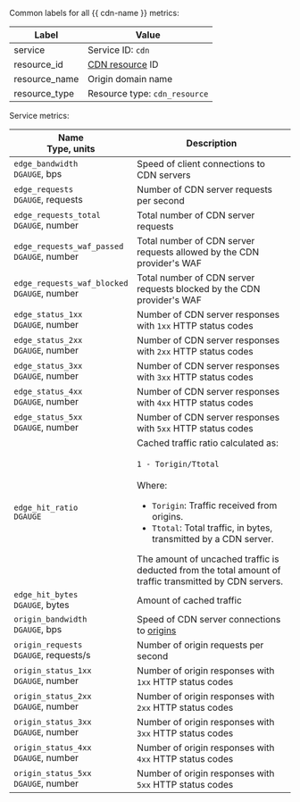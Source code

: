 Common labels for all {{ cdn-name }} metrics:

| Label | Value |
| ---- | ---- |
| service | Service ID: `cdn` |
| resource_id | [CDN resource](../../../cdn/concepts/resource.md) ID |
| resource_name | Origin domain name |
| resource_type | Resource type: `cdn_resource` |

Service metrics:

| Name<br>Type, units | Description |
| ---- | ---- |
| `edge_bandwidth`<br/>`DGAUGE`, bps | Speed of client connections to CDN servers |
| `edge_requests`<br/>`DGAUGE`, requests | Number of CDN server requests per second |
| `edge_requests_total`<br/>`DGAUGE`, number | Total number of CDN server requests |
| `edge_requests_waf_passed`<br/>`DGAUGE`, number | Total number of CDN server requests allowed by the CDN provider's WAF |
| `edge_requests_waf_blocked`<br/>`DGAUGE`, number | Total number of CDN server requests blocked by the CDN provider's WAF |
| `edge_status_1xx`<br/>`DGAUGE`, number | Number of CDN server responses with `1xx` HTTP status codes |
| `edge_status_2xx`<br/>`DGAUGE`, number | Number of CDN server responses with `2xx` HTTP status codes |
| `edge_status_3xx`<br/>`DGAUGE`, number | Number of CDN server responses with `3xx` HTTP status codes |
| `edge_status_4xx`<br/>`DGAUGE`, number | Number of CDN server responses with `4xx` HTTP status codes |
| `edge_status_5xx`<br/>`DGAUGE`, number | Number of CDN server responses with `5xx` HTTP status codes |
| `edge_hit_ratio`<br/>`DGAUGE` | Cached traffic ratio calculated as:<br/><br/>`1 - Torigin/Ttotal`<br/><br/>Where:<br/><ul><li>`Torigin`: Traffic received from origins.</li><li>`Ttotal`: Total traffic, in bytes, transmitted by a CDN server.</li></ul>The amount of uncached traffic is deducted from the total amount of traffic transmitted by CDN servers. |
| `edge_hit_bytes`<br/>`DGAUGE`, bytes | Amount of cached traffic |
| `origin_bandwidth`<br/>`DGAUGE`, bps | Speed of CDN server connections to [origins](../../../cdn/concepts/origins.md) |
| `origin_requests`<br/>`DGAUGE`, requests/s | Number of origin requests per second |
| `origin_status_1xx`<br/>`DGAUGE`, number | Number of origin responses with `1xx` HTTP status codes |
| `origin_status_2xx`<br/>`DGAUGE`, number | Number of origin responses with `2xx` HTTP status codes |
| `origin_status_3xx`<br/>`DGAUGE`, number | Number of origin responses with `3xx` HTTP status codes |
| `origin_status_4xx`<br/>`DGAUGE`, number | Number of origin responses with `4xx` HTTP status codes |
| `origin_status_5xx`<br/>`DGAUGE`, number | Number of origin responses with `5xx` HTTP status codes |